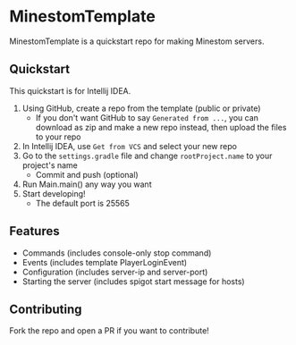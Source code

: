 # MinestomTemplate

MinestomTemplate is a quickstart repo for making Minestom servers.

## Quickstart

This quickstart is for Intellij IDEA.

1. Using GitHub, create a repo from the template (public or private)
    * If you don't want GitHub to say `Generated from ...`, you can download as zip and make a new repo instead, then upload the files to your repo
2. In Intellij IDEA, use `Get from VCS` and select your new repo
3. Go to the `settings.gradle` file and change `rootProject.name` to your project's name
    * Commit and push (optional)
4. Run Main.main() any way you want
5. Start developing!
    * The default port is 25565

## Features

* Commands (includes console-only stop command)
* Events (includes template PlayerLoginEvent)
* Configuration (includes server-ip and server-port)
* Starting the server (includes spigot start message for hosts)

## Contributing

Fork the repo and open a PR if you want to contribute!
